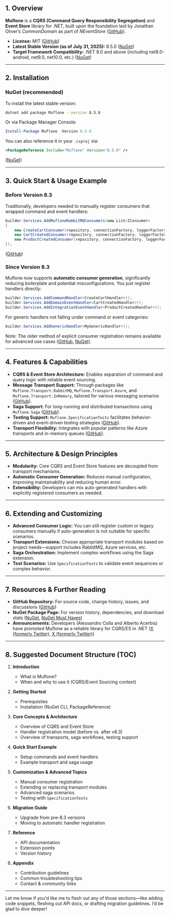 ## 1. Overview

**Muflone** is a **CQRS (Command Query Responsibility Segregation)** and **Event Store** library for .NET, built upon the foundation laid by Jonathan Oliver’s *CommonDomain* as part of *NEventStore* ([GitHub][1]).

* **License:** MIT ([GitHub][1])
* **Latest Stable Version (as of July 31, 2025):** 8.5.0 ([NuGet][2])
* **Target Framework Compatibility:** .NET 8.0 and above (including net8.0-android, net9.0, net10.0, etc.) ([NuGet][2])

---

## 2. Installation

### NuGet (recommended)

To install the latest stable version:

```bash
dotnet add package Muflone --version 8.5.0
```

Or via Package Manager Console:

```powershell
Install-Package Muflone -Version 8.5.0
```

You can also reference it in your `.csproj` via:

```xml
<PackageReference Include="Muflone" Version="8.5.0" />
```

([NuGet][2])

---

## 3. Quick Start & Usage Example

### Before Version 8.3

Traditionally, developers needed to manually register consumers that wrapped command and event handlers:

```csharp
builder.Services.AddMufloneRabbitMQConsumers(new List<IConsumer>
{
    new CreateCartConsumer(repository, connectionFactory, loggerFactory),
    new CartCreatedConsumer(repository, connectionFactory, loggerFactory),
    new ProductCreatedConsumer(repository, connectionFactory, loggerFactory),
});
```

([GitHub][3])

### Since Version 8.3

Muflone now supports **automatic consumer generation**, significantly reducing boilerplate and potential misconfigurations. You just register handlers directly:

```csharp
builder.Services.AddCommandHandler<CreateCartHandler>();
builder.Services.AddDomainEventHandler<CartCreatedHandler>();
builder.Services.AddIntegrationEventHandler<ProductCreatedHandler>();
```

For generic handlers not falling under command or event categories:

```csharp
builder.Services.AddGenericHandler<MyGenericHandler>();
```

Note: The older method of explicit consumer registration remains available for advanced use cases ([GitHub][3], [NuGet][2]).

---

## 4. Features & Capabilities

* **CQRS & Event Store Architecture:** Enables separation of command and query logic with reliable event sourcing.
* **Message Transport Support:** Through packages like `Muflone.Transport.RabbitMQ`, `Muflone.Transport.Azure`, and `Muflone.Transport.InMemory`, tailored for various messaging scenarios ([GitHub][4]).
* **Saga Support:** For long-running and distributed transactions using `Muflone.Saga` ([GitHub][4]).
* **Testing Support:** `Muflone.SpecificationTests` facilitates behavior-driven and event-driven testing strategies ([GitHub][4]).
* **Transport Flexibility:** Integrates with popular patterns like Azure transports and in-memory queues ([GitHub][4]).

---

## 5. Architecture & Design Principles

* **Modularity:** Core CQRS and Event Store features are decoupled from transport mechanisms.
* **Automatic Consumer Generation:** Reduces manual configuration, improving maintainability and reducing human error.
* **Extensibility:** Developers can mix auto-generated handlers with explicitly registered consumers as needed.

---

## 6. Extending and Customizing

* **Advanced Consumer Logic:** You can still register custom or legacy consumers manually if auto-generation is not suitable for specific scenarios.
* **Transport Extensions:** Choose appropriate transport modules based on project needs—support includes RabbitMQ, Azure services, etc.
* **Saga Orchestration:** Implement complex workflows using the Saga extension.
* **Test Scenarios:** Use `SpecificationTests` to validate event sequences or complex behavior.

---

## 7. Resources & Further Reading

* **GitHub Repository:** For source code, change history, issues, and discussions ([GitHub][1])
* **NuGet Package Page:** For version history, dependencies, and download stats ([NuGet][2], [NuGet Must Haves][5])
* **Announcements:** Developers (Alessandro Colla and Alberto Acerbis) have promoted Muflone as a reliable library for CQRS/ES in .NET ([X (formerly Twitter)][6], [X (formerly Twitter)][7])

---

## 8. Suggested Document Structure (TOC)

1. **Introduction**

   * What is Muflone?
   * When and why to use it (CQRS/Event Sourcing context)

2. **Getting Started**

   * Prerequisites
   * Installation (NuGet CLI, PackageReference)

3. **Core Concepts & Architecture**

   * Overview of CQRS and Event Store
   * Handler registration model (before vs. after v8.3)
   * Overview of transports, saga workflows, testing support

4. **Quick Start Example**

   * Setup commands and event handlers
   * Example transport and saga usage

5. **Customization & Advanced Topics**

   * Manual consumer registration
   * Extending or replacing transport modules
   * Advanced saga scenarios
   * Testing with `SpecificationTests`

6. **Migration Guide**

   * Upgrade from pre-8.3 versions
   * Moving to automatic handler registration

7. **Reference**

   * API documentation
   * Extension points
   * Version history

8. **Appendix**

   * Contribution guidelines
   * Common troubleshooting tips
   * Contact & community links

---

Let me know if you'd like me to flesh out any of those sections—like adding code snippets, fleshing out API docs, or drafting migration guidelines. I’d be glad to dive deeper!

[1]: https://github.com/CQRS-Muflone/Muflone?utm_source=chatgpt.com "CQRS-Muflone/Muflone: A CQRS and event store library - GitHub"
[2]: https://www.nuget.org/packages/Muflone?utm_source=chatgpt.com "Muflone 8.5.0 - NuGet"
[3]: https://github.com/CQRS-Muflone/Muflone "GitHub - CQRS-Muflone/Muflone: A CQRS and event store library"
[4]: https://github.com/CQRS-Muflone?utm_source=chatgpt.com "CQRS-Muflone - GitHub"
[5]: https://nugetmusthaves.com/Package/Muflone?utm_source=chatgpt.com "Muflone - NuGet Must Haves Package"
[6]: https://twitter.com/aacerbis/status/1687776306635620352?utm_source=chatgpt.com "Alberto Acerbis on X: \"Are you looking for a library to manage the ..."
[7]: https://x.com/collaalessandro?utm_source=chatgpt.com "Alessandro Colla (@collaalessandro) / X"
